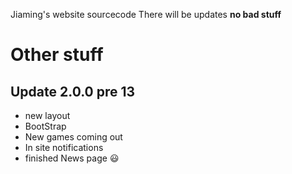 Jiaming's website sourcecode
There will be updates
**no bad stuff**
# Other stuff
## Update 2.0.0 pre 13
* new layout
* BootStrap
* New games coming out
* In site notifications
* finished News page
:smiley: